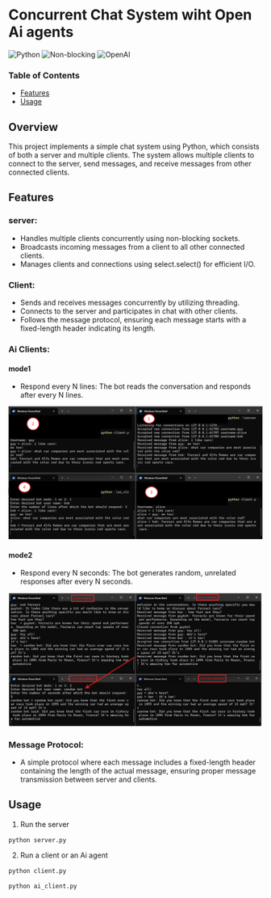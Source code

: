 # Concurrent Chat System wiht Open Ai agents
![Python](https://img.shields.io/badge/Made%20with-Python-1f425f.svg)
![Non-blocking](https://img.shields.io/badge/Non--blocking-Sockets-008080)
![OpenAI](https://img.shields.io/badge/Powered%20by-OpenAI-000000.svg?logo=openai)
### Table of Contents
- [Features](#Features)
- [Usage](#Usage)

## Overview
This project implements a simple chat system using Python, which consists of both a server and multiple clients. The system allows multiple clients to connect to the server, send messages, and receive messages from other connected clients.

## Features
### server: 
- Handles multiple clients concurrently using non-blocking sockets.
- Broadcasts incoming messages from a client to all other connected clients.
- Manages clients and connections using select.select() for efficient I/O.
### Client:
- Sends and receives messages concurrently by utilizing threading.
- Connects to the server and participates in chat with other clients.
- Follows the message protocol, ensuring each message starts with a fixed-length header indicating its length.
### Ai Clients:
#### mode1
- Respond every N lines: The bot reads the conversation and responds after every N lines.

![Alt text](./images/two_clients_and_a_mode_1_bot.png)
#### mode2 
- Respond every N seconds: The bot generates random, unrelated responses after every N seconds.

![Alt text](./images/two_clients_and_a_mode_2_bot.png)


### Message Protocol:
- A simple protocol where each message includes a fixed-length header containing the length of the actual message, ensuring proper message transmission between server and clients.

## Usage
1. Run the server 
```
python server.py
```

2. Run a client or an Ai agent
```
python client.py 
```
```
python ai_client.py 
```
